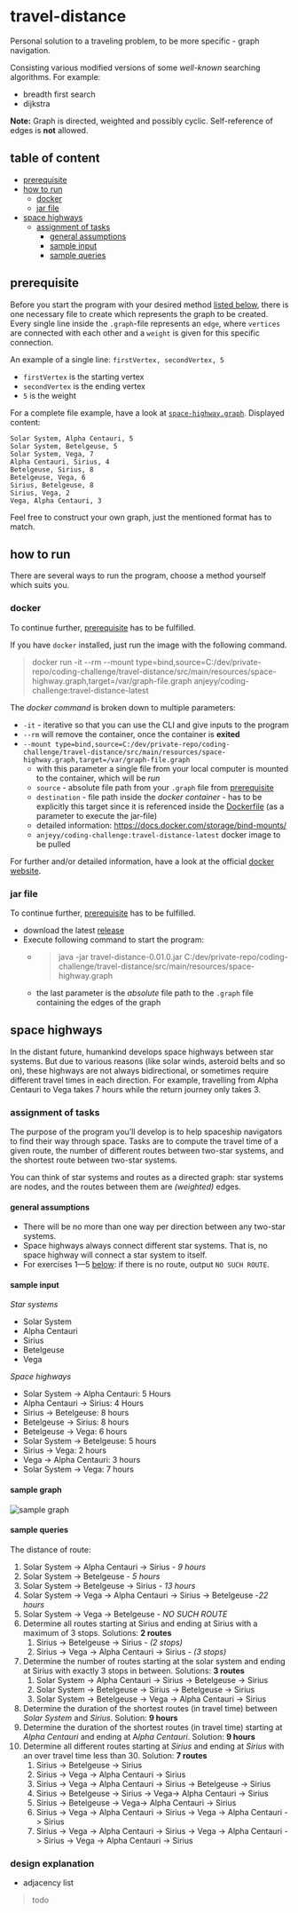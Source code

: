 # travel-distance

Personal solution to a traveling problem, to be more specific - graph navigation.

Consisting various modified versions of some _well-known_ searching algorithms.
For example:

- breadth first search
- dijkstra

**Note:** Graph is directed, weighted and possibly cyclic. Self-reference of edges is **not** allowed.

## table of content

- [prerequisite](#prerequisite)
- [how to run](#how-to-run)
  - [docker](#docker)
  - [jar file](#jar-file)
- [space highways](#space-highways)
  - [assignment of tasks](#assignment-of-tasks)
    - [general assumptions](#general-assumptions)
    - [sample input](#sample-input)
    - [sample queries](#sample-queries)

## prerequisite

Before you start the program with your desired method [listed below](#how-to-run),
there is one necessary file to create which represents the graph to be created.
Every single line inside the `.graph`-file represents an `edge`, where `vertices` are connected with each other and
a `weight` is given for this specific connection.

An example of a single line:
`firstVertex, secondVertex, 5`

- `firstVertex` is the starting vertex
- `secondVertex` is the ending vertex
- `5` is the weight

For a complete file example, have a look at [`space-highway.graph`](./src/main/resources/space-highway.graph).
Displayed content:

```
Solar System, Alpha Centauri, 5
Solar System, Betelgeuse, 5
Solar System, Vega, 7
Alpha Centauri, Sirius, 4
Betelgeuse, Sirius, 8
Betelgeuse, Vega, 6
Sirius, Betelgeuse, 8
Sirius, Vega, 2
Vega, Alpha Centauri, 3
```

Feel free to construct your own graph, just the mentioned format has to match.

## how to run

There are several ways to run the program, choose a method yourself which suits you.

### docker

To continue further, [prerequisite](#prerequisite) has to be fulfilled.

If you have `docker` installed, just run the image with the following command.

> docker run -it --rm --mount type=bind,source=C:/dev/private-repo/coding-challenge/travel-distance/src/main/resources/space-highway.graph,target=/var/graph-file.graph anjeyy/coding-challenge:travel-distance-latest

The _docker command_ is broken down to multiple parameters:

- `-it` - iterative so that you can use the CLI and give inputs to the program
- `--rm` will remove the container, once the container is **exited**
- `--mount type=bind,source=C:/dev/private-repo/coding-challenge/travel-distance/src/main/resources/space-highway.graph,target=/var/graph-file.graph`
  - with this parameter a single file from your local computer is mounted to the container, which will be _run_
  - `source` - absolute file path from your `.graph` file from [prerequisite](#prerequisite)
  - `destination` - file path inside the _docker container_ - has to be explicitly this target
    since it is referenced inside the [Dockerfile](./Dockerfile) (as a parameter to execute the jar-file)
  - detailed information: https://docs.docker.com/storage/bind-mounts/
  - `anjeyy/coding-challenge:travel-distance-latest` docker image to be pulled

For further and/or detailed information, have a look at the official [docker website](https://docs.docker.com/).

### jar file

To continue further, [prerequisite](#prerequisite) has to be fulfilled.

- download the latest [release](https://github.com/anjeyy/coding-challenge/releases)
- Execute following command to start the program:
  - > java -jar travel-distance-0.01.0.jar C:/dev/private-repo/coding-challenge/travel-distance/src/main/resources/space-highway.graph
  - the last parameter is the _absolute_ file path to the `.graph` file containing the edges of the graph

## space highways

In the distant future, humankind develops space highways between star systems.
But due to various reasons (like solar winds, asteroid belts and so on), these highways are not always bidirectional,
or sometimes require different travel times in each direction.
For example, travelling from Alpha Centauri to Vega takes 7 hours while the return journey only takes 3.

### assignment of tasks

The purpose of the program you’ll develop is to help spaceship navigators to find their way through space.
Tasks are to compute the travel time of a given route, the number of different routes between two-star systems,
and the shortest route between two-star systems.

You can think of star systems and routes as a directed graph:
star systems are nodes, and the routes between them are _(weighted)_ edges.

#### general assumptions

- There will be no more than one way per direction between any two-star systems.
- Space highways always connect different star systems. That is, no space highway will connect a star system to itself.
- For exercises 1—5 [below](#sample-queries): if there is no route, output `NO SUCH ROUTE`.

#### sample input

_Star systems_

- Solar System
- Alpha Centauri
- Sirius
- Betelgeuse
- Vega

_Space highways_

- Solar System -> Alpha Centauri: 5 Hours
- Alpha Centauri -> Sirius: 4 Hours
- Sirius -> Betelgeuse: 8 hours
- Betelgeuse -> Sirius: 8 hours
- Betelgeuse -> Vega: 6 hours
- Solar System -> Betelgeuse: 5 hours
- Sirius -> Vega: 2 hours
- Vega -> Alpha Centauri: 3 hours
- Solar System -> Vega: 7 hours

#### sample graph

![sample graph](./docs/sample-graph.png)

#### sample queries

The distance of route:

1. Solar System -> Alpha Centauri -> Sirius - _9 hours_
1. Solar System -> Betelgeuse - _5 hours_
1. Solar System -> Betelgeuse -> Sirius - _13 hours_
1. Solar System -> Vega -> Alpha Centauri -> Sirius -> Betelgeuse -_22 hours_
1. Solar System -> Vega -> Betelgeuse - _NO SUCH ROUTE_
1. Determine all routes starting at Sirius and ending at Sirius with a maximum of 3 stops. Solutions: **2 routes**
   1. Sirius -> Betelgeuse -> Sirius - _(2 stops)_
   1. Sirius -> Vega -> Alpha Centauri -> Sirius - _(3 stops)_
1. Determine the number of routes starting at the solar system and ending at Sirius with exactly 3 stops in between. Solutions: **3 routes**
   1. Solar System -> Alpha Centauri -> Sirius -> Betelgeuse -> Sirius
   1. Solar System -> Betelgeuse -> Sirius -> Betelgeuse -> Sirius
   1. Solar System -> Betelgeuse -> Vega -> Alpha Centauri -> Sirius
1. Determine the duration of the shortest routes (in travel time) between _Solar System_ and _Sirius_. Solution: **9 hours**
1. Determine the duration of the shortest routes (in travel time) starting at _Alpha Centauri_ and ending at A*lpha Centauri*. Solution: **9 hours**
1. Determine all different routes starting at _Sirius_ and ending at _Sirius_ with an over travel time less than 30. Solution: **7 routes**
   1. Sirius -> Betelgeuse -> Sirius
   1. Sirius -> Vega -> Alpha Centauri -> Sirius
   1. Sirius -> Vega -> Alpha Centauri -> Sirius -> Betelgeuse -> Sirius
   1. Sirius -> Betelgeuse -> Sirius -> Vega-> Alpha Centauri -> Sirius
   1. Sirius -> Betelgeuse -> Vega-> Alpha Centauri -> Sirius
   1. Sirius -> Vega -> Alpha Centauri -> Sirius -> Vega -> Alpha Centauri -> Sirius
   1. Sirius -> Vega -> Alpha Centauri -> Sirius -> Vega -> Alpha Centauri -> Sirius -> Vega -> Alpha Centauri -> Sirius

### design explanation

- adjacency list

> todo
